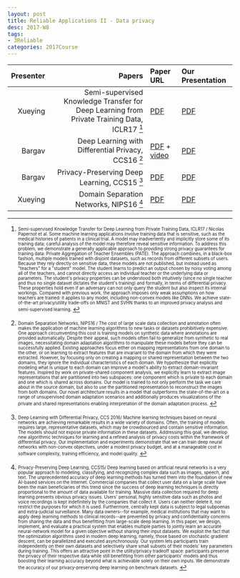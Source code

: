 ```yaml
---
layout: post
title: Reliable Applications II - Data privacy  
desc: 2017-W8
tags:
- 3Reliable
categories: 2017Course
---
```




| Presenter | Papers | Paper URL| Our Presentation |
| -----: | ---------------------------: | :----- | :----- |
| Xueying | Semi-supervised Knowledge Transfer for Deep Learning from Private Training Data, ICLR17 [^1]| [PDF](https://arxiv.org/abs/1610.05755) | [PDF]({{site.baseurl}}/talks/20171012-Xueying.pdf) |
| Bargav |  Deep Learning with Differential Privacy, CCS16 [^2]| [PDF](https://arxiv.org/abs/1607.00133) + [video](https://www.youtube.com/watch?v=ZxDBEyjiPxI) | [PDF]({{site.baseurl}}/talks/20171012-Bargav-2.pdf) |
| Bargav | Privacy-Preserving Deep Learning, CCS15 [^3]| [PDF](https://www.cs.cornell.edu/~shmat/shmat_ccs15.pdf) | [PDF]({{site.baseurl}}/talks/20171012-Bargav-1.pdf) |
| Xueying | Domain Separation Networks, NIPS16 [^4]| [PDF](https://arxiv.org/abs/1608.06019) | [PDF]({{site.baseurl}}/talks/20171024-Xueying.pdf) |




[^1]: <sub><sup> Semi-supervised Knowledge Transfer for Deep Learning from Private Training Data, ICLR17 / Nicolas Papernot et al.  Some machine learning applications involve training data that is sensitive, such as the medical histories of patients in a clinical trial. A model may inadvertently and implicitly store some of its training data; careful analysis of the model may therefore reveal sensitive information. To address this problem, we demonstrate a generally applicable approach to providing strong privacy guarantees for training data: Private Aggregation of Teacher Ensembles (PATE). The approach combines, in a black-box fashion, multiple models trained with disjoint datasets, such as records from different subsets of users. Because they rely directly on sensitive data, these models are not published, but instead used as "teachers" for a "student" model. The student learns to predict an output chosen by noisy voting among all of the teachers, and cannot directly access an individual teacher or the underlying data or parameters. The student's privacy properties can be understood both intuitively (since no single teacher and thus no single dataset dictates the student's training) and formally, in terms of differential privacy. These properties hold even if an adversary can not only query the student but also inspect its internal workings. Compared with previous work, the approach imposes only weak assumptions on how teachers are trained: it applies to any model, including non-convex models like DNNs. We achieve state-of-the-art privacy/utility trade-offs on MNIST and SVHN thanks to an improved privacy analysis and semi-supervised learning. </sup></sub>



[^2]: <sub><sup>  Domain Separation Networks, NIPS16 / The cost of large scale data collection and annotation often makes the application of machine learning algorithms to new tasks or datasets prohibitively expensive. One approach circumventing this cost is training models on synthetic data where annotations are provided automatically. Despite their appeal, such models often fail to generalize from synthetic to real images, necessitating domain adaptation algorithms to manipulate these models before they can be successfully applied. Existing approaches focus either on mapping representations from one domain to the other, or on learning to extract features that are invariant to the domain from which they were extracted. However, by focusing only on creating a mapping or shared representation between the two domains, they ignore the individual characteristics of each domain. We hypothesize that explicitly modeling what is unique to each domain can improve a model's ability to extract domain-invariant features. Inspired by work on private-shared component analysis, we explicitly learn to extract image representations that are partitioned into two subspaces: one component which is private to each domain and one which is shared across domains. Our model is trained to not only perform the task we care about in the source domain, but also to use the partitioned representation to reconstruct the images from both domains. Our novel architecture results in a model that outperforms the state-of-the-art on a range of unsupervised domain adaptation scenarios and additionally produces visualizations of the private and shared representations enabling interpretation of the domain adaptation process. </sup></sub>


[^3]: <sub><sup> Deep Learning with Differential Privacy, CCS 2016/ Machine learning techniques based on neural networks are achieving remarkable results in a wide variety of domains. Often, the training of models requires large, representative datasets, which may be crowdsourced and contain sensitive information. The models should not expose private information in these datasets. Addressing this goal, we develop new algorithmic techniques for learning and a refined analysis of privacy costs within the framework of differential privacy. Our implementation and experiments demonstrate that we can train deep neural networks with non-convex objectives, under a modest privacy budget, and at a manageable cost in software complexity, training efficiency, and model quality. </sup></sub>



[^4]: <sub><sup> Privacy-Preserving Deep Learning, CCS15/ Deep learning based on artificial neural networks is a very popular approach to modeling, classifying, and recognizing complex data such as images, speech, and text. The unprecedented accuracy of deep learning methods has turned them into the foundation of new AI-based services on the Internet. Commercial companies that collect user data on a large scale have been the main beneficiaries of this trend since the success of deep learning techniques is directly proportional to the amount of data available for training. Massive data collection required for deep learning presents obvious privacy issues. Users' personal, highly sensitive data such as photos and voice recordings is kept indefinitely by the companies that collect it. Users can neither delete it, nor restrict the purposes for which it is used. Furthermore, centrally kept data is subject to legal subpoenas and extra-judicial surveillance. Many data owners--for example, medical institutions that may want to apply deep learning methods to clinical records--are prevented by privacy and confidentiality concerns from sharing the data and thus benefitting from large-scale deep learning. In this paper, we design, implement, and evaluate a practical system that enables multiple parties to jointly learn an accurate neural-network model for a given objective without sharing their input datasets. We exploit the fact that the optimization algorithms used in modern deep learning, namely, those based on stochastic gradient descent, can be parallelized and executed asynchronously. Our system lets participants train independently on their own datasets and selectively share small subsets of their models' key parameters during training. This offers an attractive point in the utility/privacy tradeoff space: participants preserve the privacy of their respective data while still benefitting from other participants' models and thus boosting their learning accuracy beyond what is achievable solely on their own inputs. We demonstrate the accuracy of our privacy-preserving deep learning on benchmark datasets. </sup></sub>